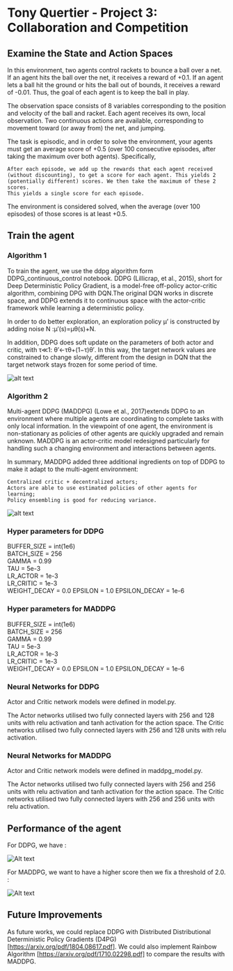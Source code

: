 
# Tony Quertier - Project 3: Collaboration and Competition


## Examine the State and Action Spaces

In this environment, two agents control rackets to bounce a ball over a net. If an agent hits the ball over the net, it receives a reward of +0.1. If an agent lets a ball hit the ground or hits the ball out of bounds, it receives a reward of -0.01. Thus, the goal of each agent is to keep the ball in play.

The observation space consists of 8 variables corresponding to the position and velocity of the ball and racket. Each agent receives its own, local observation. Two continuous actions are available, corresponding to movement toward (or away from) the net, and jumping.

The task is episodic, and in order to solve the environment, your agents must get an average score of +0.5 (over 100 consecutive episodes, after taking the maximum over both agents). Specifically,

    After each episode, we add up the rewards that each agent received (without discounting), to get a score for each agent. This yields 2 (potentially different) scores. We then take the maximum of these 2 scores.
    This yields a single score for each episode.

The environment is considered solved, when the average (over 100 episodes) of those scores is at least +0.5.


##  Train the agent


### Algorithm 1

To train the agent, we use the ddpg algorithm form DDPG_continuous_control notebook. 
DDPG (Lillicrap, et al., 2015), short for Deep Deterministic Policy Gradient, is a model-free off-policy actor-critic algorithm, combining DPG with DQN.The original DQN works in discrete space, and DDPG extends it to continuous space with the actor-critic framework while learning a deterministic policy.

In order to do better exploration, an exploration policy μ’ is constructed by adding noise N :μ′(s)=μθ(s)+N.

In addition, DDPG does soft update on the parameters of both actor and critic, with τ≪1: θ′←τθ+(1−τ)θ′. In this way, the target network values are constrained to change slowly, different from the design in DQN that the target network stays frozen for some period of time.


![alt text](https://github.com/Quertier/p3_collab-compet/blob/master/pics/ddpg_algo.jpg)


### Algorithm 2

Multi-agent DDPG (MADDPG) (Lowe et al., 2017)extends DDPG to an environment where multiple agents are coordinating to complete tasks with only local information. In the viewpoint of one agent, the environment is non-stationary as policies of other agents are quickly upgraded and remain unknown. MADDPG is an actor-critic model redesigned particularly for handling such a changing environment and interactions between agents.

In summary, MADDPG added three additional ingredients on top of DDPG to make it adapt to the multi-agent environment:

    Centralized critic + decentralized actors;
    Actors are able to use estimated policies of other agents for learning;
    Policy ensembling is good for reducing variance.



![alt text](https://github.com/Quertier/p3_collab-compet/blob/master/pics/maddpg_algo.jpg)

### Hyper parameters for DDPG

BUFFER_SIZE = int(1e6)  
BATCH_SIZE = 256        
GAMMA = 0.99            
TAU = 5e-3              
LR_ACTOR = 1e-3         
LR_CRITIC = 1e-3        
WEIGHT_DECAY = 0.0
EPSILON = 1.0 
EPSILON_DECAY = 1e-6

### Hyper parameters for MADDPG

BUFFER_SIZE = int(1e6)  
BATCH_SIZE = 256        
GAMMA = 0.99           
TAU = 5e-3              
LR_ACTOR = 1e-3         
LR_CRITIC = 1e-3        
WEIGHT_DECAY = 0.0 
EPSILON = 1.0 
EPSILON_DECAY = 1e-6

### Neural Networks for DDPG

Actor and Critic network models were defined in model.py.

The Actor networks utilised two fully connected layers with 256 and 128 units with relu activation and tanh activation for the action space. 
The Critic networks utilised two fully connected layers with 256 and 128 units with relu activation. 

### Neural Networks for MADDPG

Actor and Critic network models were defined in maddpg_model.py.

The Actor networks utilised two fully connected layers with 256 and 256 units with relu activation and tanh activation for the action space. 
The Critic networks utilised two fully connected layers with 256 and 256 units with relu activation. 



## Performance of the agent

For DDPG, we have :

![Alt text](https://github.com/Quertier/p3_collab-compet/blob/master/pics/p3_score.PNG)

For MADDPG, we want to have a higher score then we fix a threshold of 2.0. :

![Alt text](https://github.com/Quertier/p2_continuous-control/blob/master/p3_maddpg.PNG)


## Future Improvements

As future works, we could replace DDPG with Distributed Distributional Deterministic Policy Gradients (D4PG) [https://arxiv.org/pdf/1804.08617.pdf]. We could also implement Rainbow Algorithm [https://arxiv.org/pdf/1710.02298.pdf] to compare the results with MADDPG.



